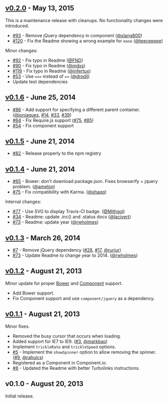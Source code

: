 ## [v0.2.0] - May 13, 2015

This is a maintenance release with cleanups. No functionality changes were introduced.

 * [#93] - Remove jQuery dependency in component ([@slang800])
 * [#120] - Fix the Readme showing a wrong example for `ease` ([@teeceepee])

Minor changes:

 * [#92] - Fix typo in Readme ([@FND])
 * [#90] - Fix typo in Readme ([@mdxs])
 * [#119] - Fix typo in Readme ([@infertux])
 * [#53] - Use `===` instead of `==` ([@drodil])
 * Update test dependencies

## [v0.1.6] - June 25, 2014

 * [#86] - Add support for specifying a different parent container. ([@jonjaques], [#14], [#33], [#39])
 * [#64] - Fix Require.js support ([#75], [#85])
 * [#54] - Fix component support

## [v0.1.5] - June 21, 2014

 * [#82] - Release properly to the npm registry

## [v0.1.4] - June 21, 2014

 * [#65] - Bower: don't download package.json. Fixes browserify + jquery problem. ([@amelon])
 * [#75] - Fix compatibility with Karma. ([@shaqq])
 
Internal changes:

 * [#77] - Use SVG to display Travis-CI badge. ([@Mithgol])
 * [#34] - Readme: update .inc() and .status docs ([@lacivert])
 * [#73] - Readme: update year ([@rwholmes])

## [v0.1.3] - March 26, 2014

 * [#7] - Remove jQuery dependency ([#28], [#17], [@rurjur])
 * [#73] - Update Readme to change year to 2014. ([@rwholmes])

## [v0.1.2] - August 21, 2013

Minor update for proper [Bower] and [Component] support.

 * Add Bower support.
 * Fix Component support and use `component/jquery` as a dependency.

## [v0.1.1] - August 21, 2013

Minor fixes.

 * Removed the busy cursor that occurs when loading.
 * Added support for IE7 to IE9. ([#3], [@markbao])
 * Implement `trickleRate` and `trickleSpeed` options.
 * [#5] - Implement the `showSpinner` option to allow removing the spinner. ([#9], [@rahulcs])
 * Registered as a Component in Component.io.
 * [#8] - Updated the Readme with better Turbolinks instructions.

## v0.1.0 - August 20, 2013

Initial release.

[Bower]: https://bower.io
[Component]: https://component.io
[#119]: https://github.com/rstacruz/nprogress/issues/119
[#120]: https://github.com/rstacruz/nprogress/issues/120
[#14]: https://github.com/rstacruz/nprogress/issues/14
[#17]: https://github.com/rstacruz/nprogress/issues/17
[#28]: https://github.com/rstacruz/nprogress/issues/28
[#33]: https://github.com/rstacruz/nprogress/issues/33
[#34]: https://github.com/rstacruz/nprogress/issues/34
[#39]: https://github.com/rstacruz/nprogress/issues/39
[#3]: https://github.com/rstacruz/nprogress/issues/3
[#54]: https://github.com/rstacruz/nprogress/issues/84
[#5]: https://github.com/rstacruz/nprogress/issues/5
[#64]: https://github.com/rstacruz/nprogress/issues/64
[#65]: https://github.com/rstacruz/nprogress/issues/65
[#73]: https://github.com/rstacruz/nprogress/issues/73
[#75]: https://github.com/rstacruz/nprogress/issues/75
[#77]: https://github.com/rstacruz/nprogress/issues/77
[#7]: https://github.com/rstacruz/nprogress/issues/7
[#82]: https://github.com/rstacruz/nprogress/issues/82
[#84]: https://github.com/rstacruz/nprogress/issues/84
[#85]: https://github.com/rstacruz/nprogress/issues/85
[#86]: https://github.com/rstacruz/nprogress/issues/86
[#8]: https://github.com/rstacruz/nprogress/issues/8
[#90]: https://github.com/rstacruz/nprogress/issues/90
[#92]: https://github.com/rstacruz/nprogress/issues/92
[#93]: https://github.com/rstacruz/nprogress/issues/93
[#9]: https://github.com/rstacruz/nprogress/issues/9
[@slang800]: https://github.com/slang800
[@teeceepee]: https://github.com/teeceepee
[@FND]: https://github.com/FND
[@mdxs]: https://github.com/mdxs
[@infertux]: https://github.com/infertux
[@jonjaques]: https://github.com/jonjaques
[@amelon]: https://github.com/amelon
[@shaqq]: https://github.com/shaqq
[@Mithgol]: https://github.com/Mithgol
[@lacivert]: https://github.com/lacivert
[@rwholmes]: https://github.com/rwholmes
[@rurjur]: https://github.com/rurjur
[@markbao]: https://github.com/markbao
[@rahulcs]: https://github.com/rahulcs
[v0.1.6]: https://github.com/rstacruz/nprogress/compare/v0.1.5...v0.1.6
[v0.1.5]: https://github.com/rstacruz/nprogress/compare/v0.1.4...v0.1.5
[v0.1.4]: https://github.com/rstacruz/nprogress/compare/v0.1.3...v0.1.4
[v0.1.3]: https://github.com/rstacruz/nprogress/compare/v0.1.2...v0.1.3
[v0.1.2]: https://github.com/rstacruz/nprogress/compare/v0.1.1...v0.1.2
[v0.1.1]: https://github.com/rstacruz/nprogress/compare/v0.1.0...v0.1.1
[#53]: https://github.com/rstacruz/nprogress/issues/53
[v0.2.0]: https://github.com/rstacruz/nprogress/compare/v0.1.6...v0.2.0
[@drodil]: https://github.com/drodil
